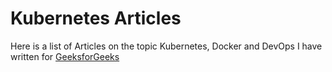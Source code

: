 # Kubernetes Articles

Here is a list of Articles on the topic Kubernetes, Docker and DevOps I have written for [GeeksforGeeks](https://www.geeksforgeeks.org/)
